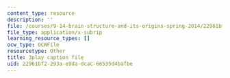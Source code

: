 ```yaml
---
content_type: resource
description: ''
file: /courses/9-14-brain-structure-and-its-origins-spring-2014/22961bf2293ae9dadcac68535d4bafbe_555143.srt
file_type: application/x-subrip
learning_resource_types: []
ocw_type: OCWFile
resourcetype: Other
title: 3play caption file
uid: 22961bf2-293a-e9da-dcac-68535d4bafbe
---
```

